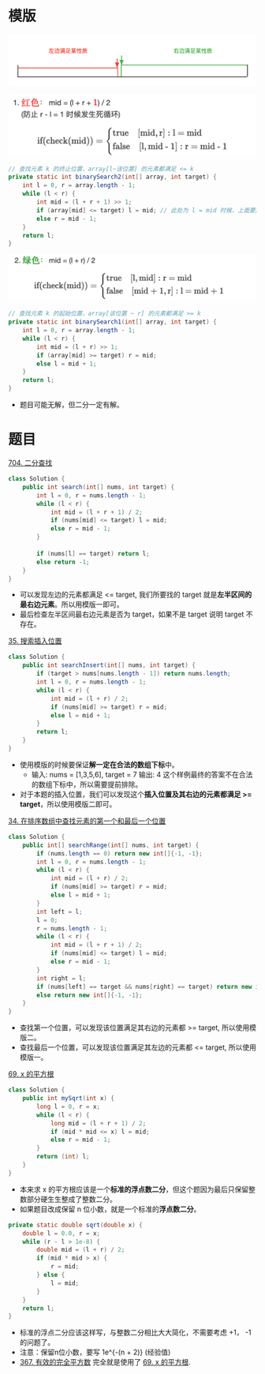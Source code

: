 # 模版
![](./fig/binary_search.png)


![](./fig/red.png)
```Java
// 查找元素 k 的终止位置，array[l~该位置] 的元素都满足 <= k
private static int binarySearch2(int[] array, int target) {
    int l = 0, r = array.length - 1;
    while (l < r) {
        int mid = (l + r + 1) >> 1;
        if (array[mid] <= target) l = mid; // 此处为 l = mid 时候，上面要加 1
        else r = mid - 1;
    }
    return l;
}
```

![](./fig/green.png)
```Java
// 查找元素 k 的起始位置，array[该位置 ~ r] 的元素都满足 >= k
private static int binarySearch1(int[] array, int target) {
    int l = 0, r = array.length - 1;
    while (l < r) {
        int mid = (l + r) >> 1;
        if (array[mid] >= target) r = mid;
        else l = mid + 1;
    }
    return l;
}
```
- 题目可能无解，但二分一定有解。

# 题目
[704. 二分查找](https://leetcode-cn.com/problems/binary-search/)
```Java
class Solution {
    public int search(int[] nums, int target) {
        int l = 0, r = nums.length - 1;
        while (l < r) {
            int mid = (l + r + 1) / 2;
            if (nums[mid] <= target) l = mid;
            else r = mid - 1;
        }

        if (nums[l] == target) return l;
        else return -1;
    }
}
```
- 可以发现左边的元素都满足 <= target, 我们所要找的 target 就是**左半区间的最右边元素**。所以用模版一即可。
- 最后检查左半区间最右边元素是否为 target，如果不是 target 说明 target 不存在。

[35. 搜索插入位置](https://leetcode-cn.com/problems/search-insert-position/)
```Java
class Solution {
    public int searchInsert(int[] nums, int target) {
        if (target > nums[nums.length - 1]) return nums.length;
        int l = 0, r = nums.length - 1;
        while (l < r) {
            int mid = (l + r) / 2;
            if (nums[mid] >= target) r = mid;
            else l = mid + 1;
        }
        return l;
    }
}
```

- 使用模版的时候要保证**解一定在合法的数组下标**中。
    - 输入: nums = [1,3,5,6], target = 7
    输出: 4 
    这个样例最终的答案不在合法的数组下标中，所以需要提前排除。
- 对于本题的插入位置，我们可以发现这个**插入位置及其右边的元素都满足 >= target**，所以使用模版二即可。

[34. 在排序数组中查找元素的第一个和最后一个位置](https://leetcode-cn.com/problems/find-first-and-last-position-of-element-in-sorted-array/)

```Java
class Solution {
    public int[] searchRange(int[] nums, int target) {
        if (nums.length == 0) return new int[]{-1, -1};
        int l = 0, r = nums.length - 1;
        while (l < r) {
            int mid = (l + r) / 2;
            if (nums[mid] >= target) r = mid;
            else l = mid + 1;
        }
        int left = l;
        l = 0;
        r = nums.length - 1;
        while (l < r) {
            int mid = (l + r + 1) / 2;
            if (nums[mid] <= target) l = mid;
            else r = mid - 1;
        }
        int right = l;
        if (nums[left] == target && nums[right] == target) return new int[]{left, right};
        else return new int[]{-1, -1};
    }
}
```
- 查找第一个位置，可以发现该位置满足其右边的元素都 >= target, 所以使用模版二。
- 查找最后一个位置，可以发现该位置满足其左边的元素都 <= target, 所以使用模版一。

[69. x 的平方根](https://leetcode-cn.com/problems/sqrtx/)

```Java
class Solution {
    public int mySqrt(int x) {
        long l = 0, r = x;
        while (l < r) {
            long mid = (l + r + 1) / 2;
            if (mid * mid <= x) l = mid;
            else r = mid - 1;
        }
        return (int) l;
    }
}
```
- 本来求 x 的平方根应该是一个**标准的浮点数二分**，但这个题因为最后只保留整数部分硬生生整成了整数二分。
- 如果题目改成保留 n 位小数，就是一个标准的**浮点数二分**。
```Java
private static double sqrt(double x) {
    double l = 0.0, r = x;
    while (r - l > 1e-8) {
        double mid = (l + r) / 2;
        if (mid * mid > x) {
            r = mid;
        } else {
            l = mid;
        }
    }
    return l;
}
```
- 标准的浮点二分应该这样写，与整数二分相比大大简化，不需要考虑 +1， -1 的问题了。
- 注意：保留n位小数，要写 1e^{-(n + 2)} (经验值)
- [367. 有效的完全平方数](https://leetcode-cn.com/problems/valid-perfect-square/) 完全就是使用了 [69. x 的平方根](https://leetcode-cn.com/problems/sqrtx/).



